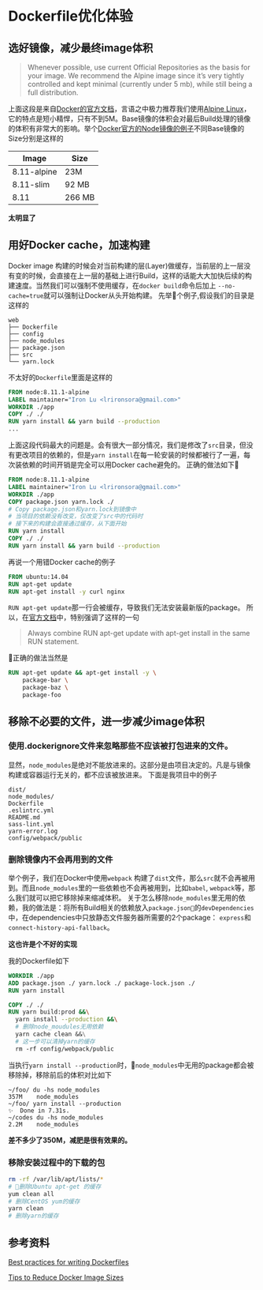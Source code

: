 # Dockerfile优化体验

## 选好镜像，减少最终image体积
> Whenever possible, use current Official Repositories as the basis for your image. We recommend the Alpine image since it’s very tightly controlled and kept minimal (currently under 5 mb), while still being a full distribution.

上面这段是来自[Docker的官方文档](https://docs.docker.com/develop/develop-images/dockerfile_best-practices/#from)，言语之中极力推荐我们使用[Alpine Linux](https://alpinelinux.org/)，它的特点是短小精悍，只有不到5M。Base镜像的体积会对最后Build处理的镜像的体积有非常大的影响。举个[Docker官方的Node镜像的例子](https://hub.docker.com/r/library/node/tags/)不同Base镜像的Size分别是这样的

|Image|Size|
|-----|---- |
|8.11-alpine|23M|
|8.11-slim|92 MB|
|8.11 |266 MB|
**太明显了**
## 用好Docker cache，加速构建
Docker image 构建的时候会对当前构建的层(Layer)做缓存，当前层的上一层没有变的时候，会直接在上一层的基础上进行Build，这样的话能大大加快后续的构建速度。当然我们可以强制不使用缓存，在`docker build`命令后加上 `--no-cache=true`就可以强制让Docker从头开始构建。
先举个例子,假设我们的目录是这样的
```
web
├── Dockerfile
├── config
├── node_modules
├── package.json
├── src
└── yarn.lock
```
不太好的`Dockerfile`里面是这样的
``` dockerfile
FROM node:8.11.1-alpine
LABEL maintainer="Iron Lu <lrironsora@gmail.com>"
WORKDIR ./app
COPY ./ ./
RUN yarn install && yarn build --production
...
```
上面这段代码最大的问题是。会有很大一部分情况，我们是修改了`src`目录，但没有更改项目的依赖的，但是`yarn install`在每一轮安装的时候都被行了一遍，每次装依赖的时间开销是完全可以用Docker cache避免的。
正确的做法如下
``` dockerfile
FROM node:8.11.1-alpine
LABEL maintainer="Iron Lu <lrironsora@gmail.com>"
WORKDIR ./app
COPY package.json yarn.lock ./
# Copy package.json和yarn.lock到镜像中
# 当项目的依赖没有改变，仅改变了src中的代码时
# 接下来的构建会直接通过缓存，从下面开始
RUN yarn install
COPY ./ ./
RUN yarn install && yarn build --production
```
再说一个用错Docker cache的例子
``` dockerfile
FROM ubuntu:14.04
RUN apt-get update
RUN apt-get install -y curl nginx
```
`RUN apt-get update`那一行会被缓存，导致我们无法安装最新版的package。
所以，在[官方文档](https://docs.docker.com/develop/develop-images/dockerfile_best-practices/#run)中，特别强调了这样的一句
> Always combine RUN apt-get update with apt-get install in the same RUN statement.

正确的做法当然是
``` dockerfile
RUN apt-get update && apt-get install -y \
    package-bar \
    package-baz \
    package-foo
```
## 移除不必要的文件，进一步减少image体积
### 使用.dockerignore文件来忽略那些不应该被打包进来的文件。
显然，`node_modules`是绝对不能放进来的。这部分是由项目决定的。凡是与镜像构建或容器运行无关的，都不应该被放进来。
下面是我项目中的例子
```
dist/
node_modules/
Dockerfile
.eslintrc.yml
README.md
sass-lint.yml
yarn-error.log
config/webpack/public
```
### 删除镜像内不会再用到的文件
举个例子，我们在Docker中使用`webpack` 构建了`dist`文件，那么`src`就不会再被用到。而且`node_modules`里的一些依赖也不会再被用到，比如`babel`, `webpack`等，那么我们就可以把它移除掉来缩减体积。
关于怎么移除`node_modules`里无用的依赖，我的做法是：将所有Build相关的依赖放入`package.json`的`devDependencies`中，在dependencies中只放静态文件服务器所需要的2个package：
`express`和`connect-history-api-fallback`。

**这也许是个不好的实现**

我的Dockerfile如下
``` dockerfile
WORKDIR ./app
ADD package.json ./ yarn.lock ./ package-lock.json ./
RUN yarn install

COPY ./ ./
RUN yarn build:prod &&\
  yarn install --production &&\
  # 删除node_moudules无用依赖
  yarn cache clean &&\
  # 这一步可以清掉yarn的缓存
  rm -rf config/webpack/public
```
当执行`yarn install --production`时，`node_modules`中无用的package都会被移除掉，移除前后的体积对比如下
```
~/foo/ du -hs node_modules
357M    node_modules
~/foo/ yarn install --production
✨  Done in 7.31s.
~/codes du -hs node_modules
2.2M    node_modules
```
**差不多少了350M，减肥是很有效果的。**

### 移除安装过程中的下载的包

``` sh
rm -rf /var/lib/apt/lists/*
# 删除Ubuntu apt-get 的缓存
yum clean all
# 删除CentOS yum的缓存
yarn clean
# 删除yarn的缓存
```
## 参考资料
[Best practices for writing Dockerfiles](https://docs.docker.com/develop/develop-images/dockerfile_best-practices/)

[Tips to Reduce Docker Image Sizes](https://hackernoon.com/tips-to-reduce-docker-image-sizes-876095da3b34)